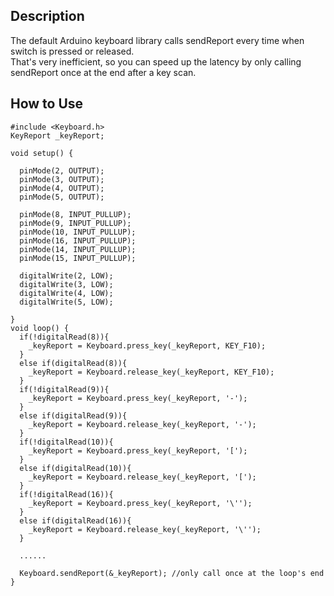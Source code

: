 Description
------
The default Arduino keyboard library calls sendReport every time when switch is pressed or released.  
That's very inefficient, so you can speed up the latency by only calling sendReport once at the end after a key scan.

How to Use
------
    #include <Keyboard.h>
    KeyReport _keyReport;

    void setup() {

      pinMode(2, OUTPUT);
      pinMode(3, OUTPUT);
      pinMode(4, OUTPUT);
      pinMode(5, OUTPUT);

      pinMode(8, INPUT_PULLUP);
      pinMode(9, INPUT_PULLUP);
      pinMode(10, INPUT_PULLUP);
      pinMode(16, INPUT_PULLUP);
      pinMode(14, INPUT_PULLUP);
      pinMode(15, INPUT_PULLUP);

      digitalWrite(2, LOW);
      digitalWrite(3, LOW);
      digitalWrite(4, LOW);
      digitalWrite(5, LOW);

    }
    void loop() {
      if(!digitalRead(8)){
        _keyReport = Keyboard.press_key(_keyReport, KEY_F10);
      }
      else if(digitalRead(8)){
        _keyReport = Keyboard.release_key(_keyReport, KEY_F10);
      }
      if(!digitalRead(9)){
        _keyReport = Keyboard.press_key(_keyReport, '-');
      }
      else if(digitalRead(9)){
        _keyReport = Keyboard.release_key(_keyReport, '-');
      }
      if(!digitalRead(10)){
        _keyReport = Keyboard.press_key(_keyReport, '[');
      }
      else if(digitalRead(10)){
        _keyReport = Keyboard.release_key(_keyReport, '[');
      }
      if(!digitalRead(16)){
        _keyReport = Keyboard.press_key(_keyReport, '\'');
      }
      else if(digitalRead(16)){
        _keyReport = Keyboard.release_key(_keyReport, '\'');
      }
      
      ......
      
      Keyboard.sendReport(&_keyReport); //only call once at the loop's end
    }
